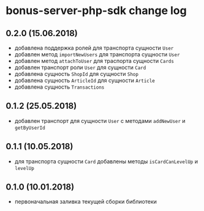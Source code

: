 # bonus-server-php-sdk change log

## 0.2.0 (15.06.2018)
- добавлена поддержка ролей для транспорта сущности `User`
- добавлен метод `importNewUsers` для транспорта сущности `User`
- добавлен метод `attachToUser` для траспорта сущности `Cards`
- добавлен транспорт роли `User` для сущности `Card`
- добавлена сущность `ShopId` для сущности `Shop`
- добавлена сущность `ArticleId` для сущности `Article`
- добавлена сущность `Transactions`

## 0.1.2 (25.05.2018)
- добавлен транспорт для сущности `User` c методами `addNewUser` и `getByUserId`

## 0.1.1 (10.05.2018)
- для транспорта сущности `Card` добавлены методы `isCardCanLevelUp` и `levelUp` 

## 0.1.0 (10.01.2018)
* первоначальная заливка текущей сборки библиотеки